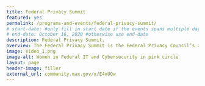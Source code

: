 ```yaml
---
title: Federal Privacy Summit
featured: yes
permalink: /programs-and-events/federal-privacy-summit/
# start-date: #only fill in start date if the events spans multiple days
# end-date: October 16, 2020 #otherwise use end-date
description: Federal Privacy Summit.
overview: The Federal Privacy Summit is the Federal Privacy Council’s annual hallmark event, drawing privacy professionals from across the Executive Branch in the fall. In addition to featuring exciting speakers and topics, this event includes the presentation of FPC Awards, which recognize extraordinary achievements by Federal privacy professionals. It is free of charge and open to Federal employees and contractors in the Executive Branch. (An OMB Max login is required to access the page.)
image: Video_1.png
image-alt: Women in Federal IT and Cybersecurity in pink circle
layout: page
header-image: filler
external_url: community.max.gov/x/E4xUQw
---
```


